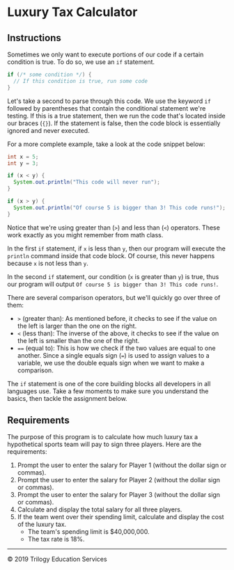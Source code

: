 # Luxury Tax Calculator

## Instructions

Sometimes we only want to execute portions of our code if a certain condition is true. To do so, we use an `if` statement.

```java
if (/* some condition */) {
  // If this condition is true, run some code
}
```

Let's take a second to parse through this code. We use the keyword `if` followed by parentheses that contain the conditional statement we're testing. If this is a true statement, then we run the code that's located inside our braces (`{}`).  If the statement is false, then the code block is essentially ignored and never executed.

For a more complete example, take a look at the code snippet below:

```java
int x = 5;
int y = 3;

if (x < y) {
  System.out.println("This code will never run");
}

if (x > y) {
  System.out.println("Of course 5 is bigger than 3! This code runs!");
}
```

Notice that we're using greater than (`>`) and less than (`<`) operators. These work exactly as you might remember from math class. 

In the first `if` statement, if `x` is less than `y`, then our program will execute the `println` command inside that code block. Of course, this never happens because `x` is not less than `y`.

In the second `if` statement, our condition (`x` is greater than `y`) is true, thus our program will output `Of course 5 is bigger than 3! This code runs!`.

There are several comparison operators, but we'll quickly go over three of them:

- `>` (greater than): As mentioned before, it checks to see if the value on the left is larger than the one on the right.
- `<` (less than): The inverse of the above, it checks to see if the value on the left is smaller than the one of the right.
- `==` (equal to): This is how we check if the two values are equal to one another. Since a single equals sign (`=`) is used to assign values to a variable, we use the double equals sign when we want to make a comparison.

The `if` statement is one of the core building blocks all developers in all languages use. Take a few moments to make sure you understand the basics, then tackle the assignment below.

## Requirements

The purpose of this program is to calculate how much luxury tax a hypothetical sports team will pay to sign three players. Here are the requirements:

1. Prompt the user to enter the salary for Player 1 (without the dollar sign or commas).
2. Prompt the user to enter the salary for Player 2 (without the dollar sign or commas).
3. Prompt the user to enter the salary for Player 3 (without the dollar sign or commas).
4. Calculate and display the total salary for all three players.
5. If the team went over their spending limit, calculate and display the cost of the luxury tax.
    - The team's spending limit is $40,000,000.
    - The tax rate is 18%.

---
© 2019 Trilogy Education Services
